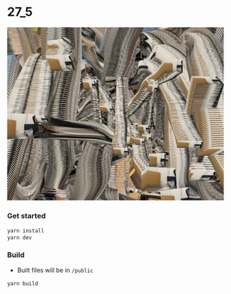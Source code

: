 # 27_5
![](art/art.png)

### Get started
```
yarn install
yarn dev
```

### Build
- Built files will be in `/public`
```
yarn build
```